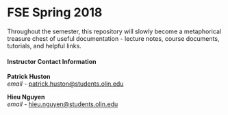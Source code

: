 # FSE Spring 2018

Throughout the semester, this repository will slowly become a metaphorical treasure chest of useful documentation - lecture notes, course documents, tutorials, and helpful links.

#### Instructor Contact Information

**Patrick Huston**  
_email_ - patrick.huston@students.olin.edu

**Hieu Nguyen**  
_email_ - hieu.nguyen@students.olin.edu

